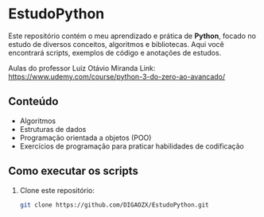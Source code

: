 # EstudoPython

Este repositório contém o meu aprendizado e prática de **Python**, focado no estudo de diversos conceitos, algoritmos e bibliotecas. Aqui você encontrará scripts, exemplos de código e anotações de estudos.

Aulas do professor Luiz Otávio Miranda
Link: https://www.udemy.com/course/python-3-do-zero-ao-avancado/

## Conteúdo

- Algoritmos
- Estruturas de dados
- Programação orientada a objetos (POO)
- Exercícios de programação para praticar habilidades de codificação

## Como executar os scripts

1. Clone este repositório:
   ```bash
   git clone https://github.com/DIGAOZX/EstudoPython.git
